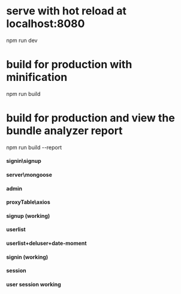 # serve with hot reload at localhost:8080
npm run dev
# build for production with minification
npm run build
# build for production and view the bundle analyzer report
npm run build --report


#### signin\signup
#### server\mongoose
#### admin
#### proxyTable\axios
#### signup (working)
#### userlist
#### userlist+deluser+date-moment
#### signin (working)
#### session
#### user session working
